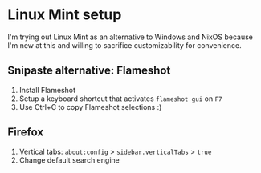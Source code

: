 # Linux Mint setup

I'm trying out Linux Mint as an alternative to Windows and NixOS because I'm new at this and willing to sacrifice customizability for convenience.

## Snipaste alternative: Flameshot

1. Install Flameshot
2. Setup a keyboard shortcut that activates `flameshot gui` on `F7`
3. Use Ctrl+C to copy Flameshot selections :)

## Firefox

1. Vertical tabs: `about:config` > `sidebar.verticalTabs` > `true`
2. Change default search engine
